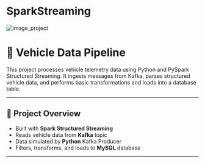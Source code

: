 # SparkStreaming

![image_project](https://github.com/user-attachments/assets/51e6dd13-a9ed-4a73-8ed2-19e7854f7b0e)

# 🚗 Vehicle Data Pipeline

This project processes vehicle telemetry data using Python and PySpark Structured Streaming. It ingests messages from Kafka, parses structured vehicle data, and performs basic transformations and loads into a database table.

---

## 📁 Project Overview

- Built with **Spark Structured Streaming**
- Reads vehicle data from **Kafka** topic
- Data simulated by **Python** Kafka Producer
- Filters, transforms, and loads to **MySQL** database

---



